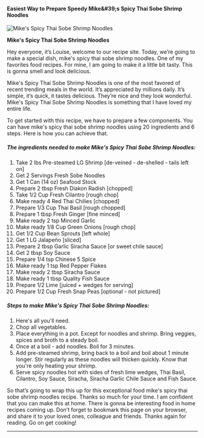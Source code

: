             

#### Easiest Way to Prepare Speedy Mike&amp;#39;s Spicy Thai Sobe Shrimp Noodles

![Mike's Spicy Thai Sobe Shrimp Noodles](https://img-global.cpcdn.com/recipes/ed4dfadb3eb8fd73/751x532cq70/mikes-spicy-thai-sobe-shrimp-noodles-recipe-main-photo.jpg)

**Mike's Spicy Thai Sobe Shrimp Noodles**

Hey everyone, it’s Louise, welcome to our recipe site. Today, we’re going to make a special dish, mike's spicy thai sobe shrimp noodles. One of my favorites food recipes. For mine, I am going to make it a little bit tasty. This is gonna smell and look delicious.

Mike's Spicy Thai Sobe Shrimp Noodles is one of the most favored of recent trending meals in the world. It’s appreciated by millions daily. It’s simple, it’s quick, it tastes delicious. They’re nice and they look wonderful. Mike's Spicy Thai Sobe Shrimp Noodles is something that I have loved my entire life.

To get started with this recipe, we have to prepare a few components. You can have mike's spicy thai sobe shrimp noodles using 20 ingredients and 6 steps. Here is how you can achieve that.

##### The ingredients needed to make Mike's Spicy Thai Sobe Shrimp Noodles:

1.  Take 2 lbs Pre-steamed LG Shrimp \[de-veined - de-shelled - tails left on\]
2.  Get 2 Servings Fresh Sobe Noodles
3.  Get 1 Can (14 oz) Seafood Stock
4.  Prepare 2 tbsp Fresh Diakon Radish \[chopped\]
5.  Take 1/2 Cup Fresh Cilantro \[rough chop\]
6.  Make ready 4 Red Thai Chilies \[chopped\]
7.  Prepare 1/3 Cup Thai Basil \[rough chopped\]
8.  Prepare 1 tbsp Fresh Ginger \[fine minced\]
9.  Make ready 2 tsp Minced Garlic
10.  Make ready 1/8 Cup Green Onions \[rough chop\]
11.  Get 1/2 Cup Bean Sprouts \[left whole\]
12.  Get 1 LG Jalapeño \[sliced\]
13.  Prepare 2 tbsp Garlic Siracha Sauce \[or sweet chile sauce\]
14.  Get 2 tbsp Soy Sauce
15.  Prepare 1/4 tsp Chinese 5 Spice
16.  Make ready 1 tsp Red Pepper Flakes
17.  Make ready 2 tbsp Siracha Sauce
18.  Make ready 1 tbsp Quality Fish Sauce
19.  Prepare 1/2 Lime \[juiced + wedges for serving\]
20.  Prepare 1/2 Cup Fresh Snap Peas \[optional - not pictured\]

##### Steps to make Mike's Spicy Thai Sobe Shrimp Noodles:

1.  Here's all you'll need.
2.  Chop all vegetables.
3.  Place everything in a pot. Except for noodles and shrimp. Bring veggies, spices and broth to a steady boil.
4.  Once at a boil - add noodles. Boil for 3 minutes.
5.  Add pre-steamed shrimp, bring back to a boil and boil about 1 minute longer. Stir regularly as these noodles will thicken quickly. Know that you're only heating your shrimp.
6.  Serve spicy noodles hot with sides of fresh lime wedges, Thai Basil, Cilantro, Soy Sauce, Siracha, Siracha Garlic Chile Sauce and Fish Sauce.

So that’s going to wrap this up for this exceptional food mike's spicy thai sobe shrimp noodles recipe. Thanks so much for your time. I am confident that you can make this at home. There is gonna be interesting food in home recipes coming up. Don’t forget to bookmark this page on your browser, and share it to your loved ones, colleague and friends. Thanks again for reading. Go on get cooking!

* * *